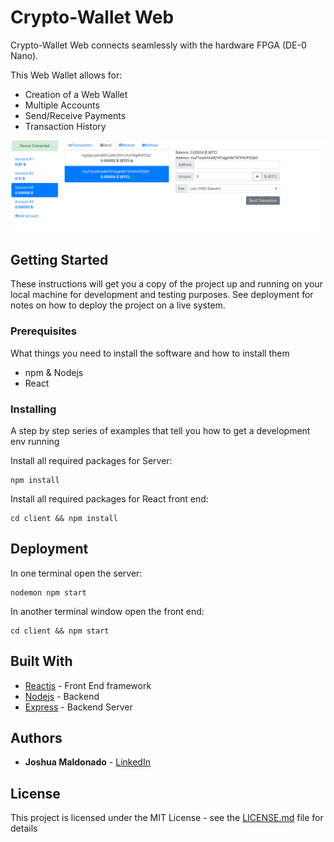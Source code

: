 # Crypto-Wallet Web

Crypto-Wallet Web connects seamlessly with the hardware FPGA (DE-0 Nano). 

This Web Wallet allows for:

* Creation of a Web Wallet
* Multiple Accounts
* Send/Receive Payments
* Transaction History

<img src="https://github.com/jmaldon1/Crypto_wallet_web/blob/master/readme_images/frontend_ui.png" alt="frontend ui" width="1000"/>

## Getting Started

These instructions will get you a copy of the project up and running on your local machine for development and testing purposes. See deployment for notes on how to deploy the project on a live system.

### Prerequisites

What things you need to install the software and how to install them

* npm & Nodejs
* React

### Installing

A step by step series of examples that tell you how to get a development env running

Install all required packages for Server:

```
npm install 
```

Install all required packages for React front end:

```
cd client && npm install
```


## Deployment

In one terminal open the server:

```
nodemon npm start
```

In another terminal window open the front end:

```
cd client && npm start
```

## Built With

* [Reactjs](https://reactjs.org/) - Front End framework
* [Nodejs](https://nodejs.org/en/) - Backend 
* [Express](https://expressjs.com) - Backend Server

## Authors

* **Joshua Maldonado** - [LinkedIn](https://www.linkedin.com/in/joshua-maldonado/)

## License

This project is licensed under the MIT License - see the [LICENSE.md](LICENSE.md) file for details
